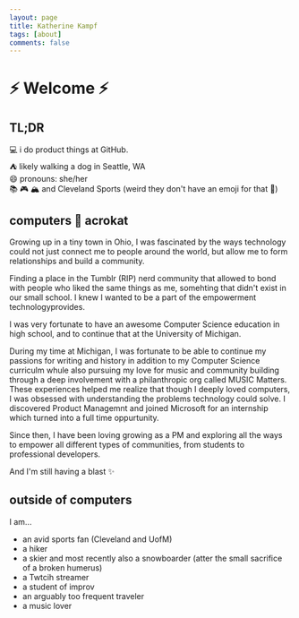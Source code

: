 ```yaml
---
layout: page
title: Katherine Kampf
tags: [about]
comments: false
---
```

    
# ⚡ Welcome ⚡

## TL;DR
💻  i do product things at GitHub.  
⛺  likely walking a dog in Seattle, WA   
😄  pronouns: she/her  
📚 🎮 🏔 and Cleveland Sports (weird they don't have an emoji for that 🧐)

## computers 🤝 acrokat
Growing up in a tiny town in Ohio, I was fascinated by the ways technology could not just connect me to people around the world, but allow me to form relationships and build a community.

Finding a place in the Tumblr (RIP) nerd community that allowed to bond with people who liked the same things as me, somehting that didn't exist in our small school. I knew I wanted to be a part of the empowerment technologyprovides.

I was very fortunate to have an awesome Computer Science education in high school, and to continue that at the University of Michigan. 

During my time at Michigan, I was fortunate to be able to continue my passions for writing and history in addition to my Computer Science curriculm whule also pursuing my love for music and community building through a deep involvement with a philanthropic org called MUSIC Matters. These experiences helped me  realize that though I deeply loved computers, I was obsessed with understanding the problems technology could solve. I discovered Product Managemnt and joined Microsoft for an internship which turned into a full time oppurtunity.

Since then, I have been loving growing as a PM and exploring all the ways to empower all different types of communities, from students to professional developers. 

And I'm still having a blast ✨

## outside of computers
I am...
- an avid sports fan (Cleveland and UofM)
- a hiker
- a skier and most recently also a snowboarder (atter the small sacrifice of a broken humerus)
- a Twtcih streamer
- a student of improv
- an arguably too frequent traveler
- a music lover

